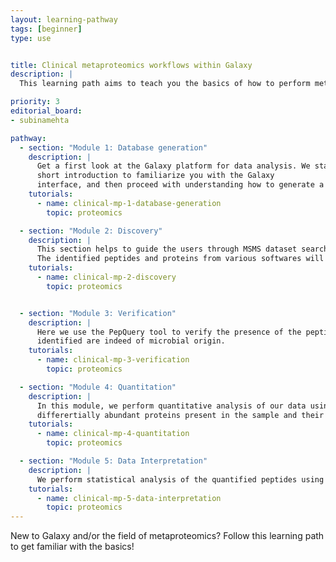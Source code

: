 ```yaml
---
layout: learning-pathway
tags: [beginner]
type: use


title: Clinical metaproteomics workflows within Galaxy
description: |
  This learning path aims to teach you the basics of how to perform metaproteomics analysis of the clinical data within the Galaxy platform. You will learn how to use Galaxy for analysis, and will be guided through the most common first steps of any metaproteomics database generation to searching the database, verifying the proteins/peptides, and data analysis.

priority: 3
editorial_board:
- subinamehta

pathway:
  - section: "Module 1: Database generation"
    description: |
      Get a first look at the Galaxy platform for data analysis. We start with a
      short introduction to familiarize you with the Galaxy
      interface, and then proceed with understanding how to generate a customized database for clinical metaproteomics
    tutorials:
      - name: clinical-mp-1-database-generation
        topic: proteomics

  - section: "Module 2: Discovery"
    description: |
      This section helps to guide the users through MSMS dataset search against the compact database generated in the first module.
      The identified peptides and proteins from various softwares will be combined later to perform verification.
    tutorials:
      - name: clinical-mp-2-discovery
        topic: proteomics  


  - section: "Module 3: Verification"
    description: |
      Here we use the PepQuery tool to verify the presence of the peptides as well as validate that the peptides/proteins 
      identified are indeed of microbial origin.
    tutorials:
      - name: clinical-mp-3-verification
        topic: proteomics

  - section: "Module 4: Quantitation"
    description: |
      In this module, we perform quantitative analysis of our data using MaxQuant. Quantitative analysis will help us identify 
      differertially abundant proteins present in the sample and their abundance in various conditions.
    tutorials:
      - name: clinical-mp-4-quantitation
        topic: proteomics  

  - section: "Module 5: Data Interpretation"
    description: |
      We perform statistical analysis of the quantified peptides using MS stats and also used Unipept to perform taxonomic classification.
    tutorials:
      - name: clinical-mp-5-data-interpretation
        topic: proteomics
---
```


New to Galaxy and/or the field of metaproteomics? Follow this learning path to get familiar with the basics!


